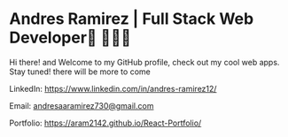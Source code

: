 # Andres Ramirez | Full Stack Web Developer🚀 👨🏽‍💻

Hi there! and Welcome to my GitHub profile, check out my cool web apps. Stay tuned! there will be more to come

LinkedIn: https://www.linkedin.com/in/andres-ramirez12/

Email: andresaaramirez730@gmail.com 

Portfolio: https://aram2142.github.io/React-Portfolio/
